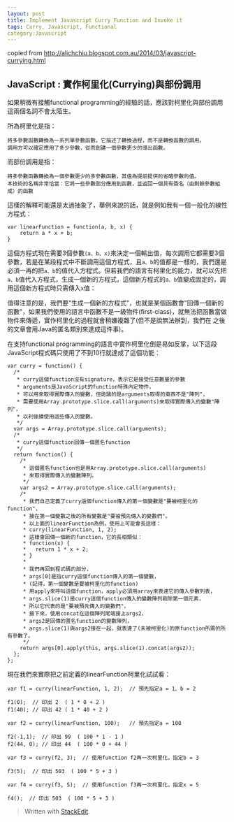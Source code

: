 ```yaml
---
layout: post
title: Implement Javascript Curry Function and Invoke it
tags: Curry, Javascript, Functional
category:Javascript
---
```


copied from http://alichchiu.blogspot.com.au/2014/03/javascript-currying.html

**JavaScript : 實作柯里化(Currying)與部份調用**
----------

如果稍微有接觸functional programming的經驗的話，應該對柯里化與部份調用這兩個名詞不會太陌生。 

所為柯里化是指：

    將多參數函數轉換為一系列單參數函數。它描述了轉換過程，而不是轉換函數的調用。
    調用方可以確定應用了多少參數，從而創建一個參數更少的導出函數。

而部份調用是指： 

    將多參數函數轉換為一個參數更少的多參數函數，其值為提前提供的省略參數的值。
    本技術的名稱非常恰當：它將一些參數部分應用到函數，並返回一個具有簽名（由剩餘參數組成）的函數

這樣的解釋可能還是太過抽象了，舉例來說的話，就是例如我有一個一般化的線性方程式：

    var linearFunction = function(a, b, x) {
        return a * x + b;
    }

這個方程式現在需要3個參數`(a、b、x)`來決定一個輸出值，每次調用它都需要3個參數，若是在某段程式中不斷調用這個方程式，且`a、b`的值都是一樣的，我們還是必須一再的把`a、b`的值代入方程式。但若我們的語言有柯里化的能力，就可以先把`a、b`值代入方程式，生成一個新的方程式，這個新方程式的`a、b`值變成固定的，調用這個新方程式時只需傳入`x`值： 

值得注意的是，我們要"生成一個新的方程式"，也就是某個函數會"回傳一個新的函數"，如果我們使用的語言中函數不是一級物件(first-class)，就無法把函數當做物件來傳遞，實作柯里化的過程就會稍嫌複雜了(但不是說無法辦到，我們在 之後的文章會用Java的匿名類別來達成這件事)。 

在支持functional programming的語言中實作柯里化倒是易如反掌，以下這段JavaScript程式碼只使用了不到10行就達成了這個功能： 


    var curry = function() {
      /*
       * curry這個function沒有signature，表示它是接受任意數量的參數
       * arguments是JavaScript的function特殊內定物件，
       * 可以用來取得實際傳入的變數，但詭譎的是arguments取得的東西不是"陣列"，
       * 需要使用Array.prototype.slice.call(arguments)來取得實際傳入的變數"陣列"，
       * 以利後續使用這些傳入的變數。
       */
      var args = Array.prototype.slice.call(arguments);
      /*
       * curry這個function回傳一個匿名function
       */
      return function() {
        /*
         * 這個匿名function也是用Array.prototype.slice.call(arguments)
         * 來取得實際傳入的變數陣列。
         */
        var args2 = Array.prototype.slice.call(arguments);
        /*
         * 我們自己定義了curry這個function傳入的第一個變數是"要被柯里化的function"，
         * 接在第一個變數之後的所有變數是"要被預先傳入的變數們"。
         * 以上面的linearFunction為例，使用上可能會長這樣：
         * curry(linearFunction, 1, 2);
         * 這樣會回傳一個新的function，它的長相類似：
         * function(x) {
         *   return 1 * x + 2;
         * }
         *
         * 我們再回到程式碼的部分，
         * args[0]是指curry這個function傳入的第一個變數，
         * (記得，第一個變數是要被柯里化的function)
         * 用apply來呼叫這個function，apply必須用array來表達它的傳入參數列表，
         * args.slice(1)是curry這個function傳入的變數陣列剔除第一個元素，
         * 所以它代表的是"要被預先傳入的變數們"，
         * 接下來，使用concat在這個陣列尾端接上args2，
         * args2是回傳的匿名function的變數陣列，
         * args.slice(1)與args2接在一起，就表達了(未被柯里化)的原function所需的所有參數了。
         */
        return args[0].apply(this, args.slice(1).concat(args2));
      };
    };


現在我們來實際把之前定義的linearFunction柯里化試試看：

    var f1 = curry(linearFunction, 1, 2);  // 預先指定a = 1、b = 2
    
    f1(0);  // 印出 2  ( 1 * 0 + 2 )
    f1(40); // 印出 42 ( 1 * 40 + 2 )
    
    var f2 = curry(linearFunction, 100);   // 預先指定a = 100
    
    f2(-1,1);  // 印出 99  ( 100 * 1 - 1 )
    f2(44, 0); // 印出 44  ( 100 * 0 + 44 )
    
    var f3 = curry(f2, 3);  // 使用function f2再一次柯里化，指定b = 3
    
    f3(5);  // 印出 503  ( 100 * 5 + 3 )
    
    var f4 = curry(f3, 5);  // 使用function f3再一次柯里化，指定x = 5
    
    f4();  // 印出 503  ( 100 * 5 + 3 )


> Written with [StackEdit](https://stackedit.io/).